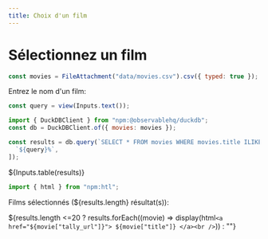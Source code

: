 ```yaml
---
title: Choix d'un film
---
```


# Sélectionnez un film

```js
const movies = FileAttachment("data/movies.csv").csv({ typed: true });
```

Entrez le nom d'un film:

```js
const query = view(Inputs.text());
```

```js
import { DuckDBClient } from "npm:@observablehq/duckdb";
const db = DuckDBClient.of({ movies: movies });
```

```js
const results = db.query(`SELECT * FROM movies WHERE movies.title ILIKE ?`, [
  `${query}%`,
]);
```

${Inputs.table(results)}

```js
import { html } from "npm:htl";
```

Films sélectionnés (${results.length} résultat(s)):

${results.length <=20 ? results.forEach((movie) => display(html`<a href="${movie["tally_url"]}">
${movie["title"]}
</a><br />`)) : ""}

</div>
